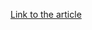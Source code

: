 [Link to the article](https://bleepingcomputer.com/news/security/fake-pixelmon-nft-site-infects-you-with-password-stealing-malware/)
